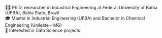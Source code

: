 :woman_technologist: Ph.D. researcher in Industrial Engineering at Federal University of Bahia (UFBA), Bahia State, Brazil  
:mortar_board: Master in Industrial Engineering (UFBA) and Bachelor in Chemical Engineering (Unileste - MG)  
:lion: Interested in Data Science projects  


<!---
jubijos/jubijos is a ✨ special ✨ repository because its `README.md` (this file) appears on your GitHub profile.
You can click the Preview link to take a look at your changes.
--->
